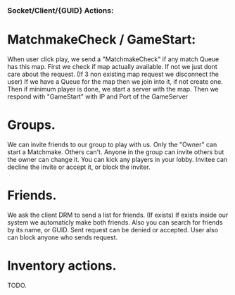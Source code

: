 ### Socket/Client/{GUID} Actions:

# MatchmakeCheck / GameStart:
When user click play, we send a "MatchmakeCheck" if any match Queue has this map.
First we check if map actually available. If not we just dont care about the request. (If 3 non existing map request we disconnect the user)
If we have a Queue for the map then we join into it, if not create one.
Then if minimum player is done, we start a server with the map. 
Then we respond with "GameStart" with IP and Port of the GameServer

# Groups.
We can invite friends to our group to play with us.
Only the "Owner" can start a Matchmake. Others can't.
Anyone in the group can invite others but the owner can change it.
You can kick any players in your lobby.
Invitee can decline the invite or accept it, or block the inviter.

# Friends.
We ask the client DRM to send a list for friends. (If exists)
If exists inside our system we automaticly make both friends.
Also you can search for friends by its name, or GUID.
Sent request can be denied or accepted.
User also can block anyone who sends request.

# Inventory actions.
TODO.